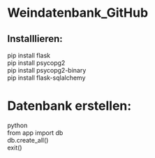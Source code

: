 # Weindatenbank_GitHub

## Installlieren:
pip install flask \
pip install psycopg2 \
pip install psycopg2-binary \
pip install flask-sqlalchemy 

# Datenbank erstellen: 
python \
from app import db \
db.create_all() \
exit()
